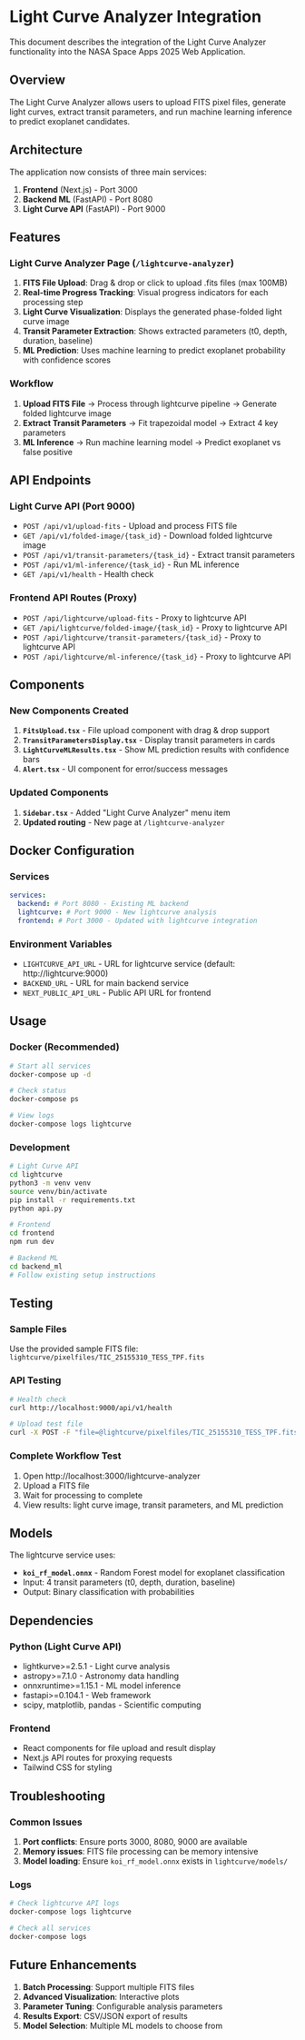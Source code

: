 # Light Curve Analyzer Integration

This document describes the integration of the Light Curve Analyzer functionality into the NASA Space Apps 2025 Web Application.

## Overview

The Light Curve Analyzer allows users to upload FITS pixel files, generate light curves, extract transit parameters, and run machine learning inference to predict exoplanet candidates.

## Architecture

The application now consists of three main services:

1. **Frontend** (Next.js) - Port 3000
2. **Backend ML** (FastAPI) - Port 8080
3. **Light Curve API** (FastAPI) - Port 9000

## Features

### Light Curve Analyzer Page (`/lightcurve-analyzer`)

1. **FITS File Upload**: Drag & drop or click to upload .fits files (max 100MB)
2. **Real-time Progress Tracking**: Visual progress indicators for each processing step
3. **Light Curve Visualization**: Displays the generated phase-folded light curve image
4. **Transit Parameter Extraction**: Shows extracted parameters (t0, depth, duration, baseline)
5. **ML Prediction**: Uses machine learning to predict exoplanet probability with confidence scores

### Workflow

1. **Upload FITS File** → Process through lightcurve pipeline → Generate folded lightcurve image
2. **Extract Transit Parameters** → Fit trapezoidal model → Extract 4 key parameters
3. **ML Inference** → Run machine learning model → Predict exoplanet vs false positive

## API Endpoints

### Light Curve API (Port 9000)

- `POST /api/v1/upload-fits` - Upload and process FITS file
- `GET /api/v1/folded-image/{task_id}` - Download folded lightcurve image
- `POST /api/v1/transit-parameters/{task_id}` - Extract transit parameters
- `POST /api/v1/ml-inference/{task_id}` - Run ML inference
- `GET /api/v1/health` - Health check

### Frontend API Routes (Proxy)

- `POST /api/lightcurve/upload-fits` - Proxy to lightcurve API
- `GET /api/lightcurve/folded-image/{task_id}` - Proxy to lightcurve API
- `POST /api/lightcurve/transit-parameters/{task_id}` - Proxy to lightcurve API
- `POST /api/lightcurve/ml-inference/{task_id}` - Proxy to lightcurve API

## Components

### New Components Created

1. **`FitsUpload.tsx`** - File upload component with drag & drop support
2. **`TransitParametersDisplay.tsx`** - Display transit parameters in cards
3. **`LightCurveMLResults.tsx`** - Show ML prediction results with confidence bars
4. **`Alert.tsx`** - UI component for error/success messages

### Updated Components

1. **`Sidebar.tsx`** - Added "Light Curve Analyzer" menu item
2. **Updated routing** - New page at `/lightcurve-analyzer`

## Docker Configuration

### Services

```yaml
services:
  backend: # Port 8080 - Existing ML backend
  lightcurve: # Port 9000 - New lightcurve analysis
  frontend: # Port 3000 - Updated with lightcurve integration
```

### Environment Variables

- `LIGHTCURVE_API_URL` - URL for lightcurve service (default: http://lightcurve:9000)
- `BACKEND_URL` - URL for main backend service
- `NEXT_PUBLIC_API_URL` - Public API URL for frontend

## Usage

### Docker (Recommended)

```bash
# Start all services
docker-compose up -d

# Check status
docker-compose ps

# View logs
docker-compose logs lightcurve
```

### Development

```bash
# Light Curve API
cd lightcurve
python3 -m venv venv
source venv/bin/activate
pip install -r requirements.txt
python api.py

# Frontend
cd frontend
npm run dev

# Backend ML
cd backend_ml
# Follow existing setup instructions
```

## Testing

### Sample Files

Use the provided sample FITS file: `lightcurve/pixelfiles/TIC_25155310_TESS_TPF.fits`

### API Testing

```bash
# Health check
curl http://localhost:9000/api/v1/health

# Upload test file
curl -X POST -F "file=@lightcurve/pixelfiles/TIC_25155310_TESS_TPF.fits" http://localhost:9000/api/v1/upload-fits
```

### Complete Workflow Test

1. Open http://localhost:3000/lightcurve-analyzer
2. Upload a FITS file
3. Wait for processing to complete
4. View results: light curve image, transit parameters, and ML prediction

## Models

The lightcurve service uses:

- **`koi_rf_model.onnx`** - Random Forest model for exoplanet classification
- Input: 4 transit parameters (t0, depth, duration, baseline)
- Output: Binary classification with probabilities

## Dependencies

### Python (Light Curve API)

- lightkurve>=2.5.1 - Light curve analysis
- astropy>=7.1.0 - Astronomy data handling
- onnxruntime>=1.15.1 - ML model inference
- fastapi>=0.104.1 - Web framework
- scipy, matplotlib, pandas - Scientific computing

### Frontend

- React components for file upload and result display
- Next.js API routes for proxying requests
- Tailwind CSS for styling

## Troubleshooting

### Common Issues

1. **Port conflicts**: Ensure ports 3000, 8080, 9000 are available
2. **Memory issues**: FITS file processing can be memory intensive
3. **Model loading**: Ensure `koi_rf_model.onnx` exists in `lightcurve/models/`

### Logs

```bash
# Check lightcurve API logs
docker-compose logs lightcurve

# Check all services
docker-compose logs
```

## Future Enhancements

1. **Batch Processing**: Support multiple FITS files
2. **Advanced Visualization**: Interactive plots
3. **Parameter Tuning**: Configurable analysis parameters
4. **Results Export**: CSV/JSON export of results
5. **Model Selection**: Multiple ML models to choose from
